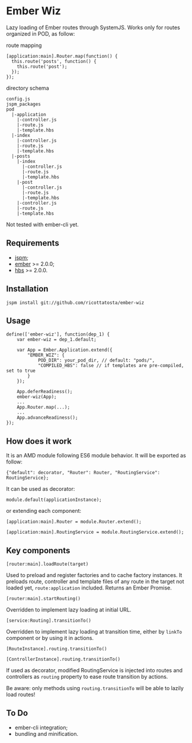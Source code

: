 # Ember Wiz

Lazy loading of Ember routes through SystemJS.
Works only for routes organized in POD, as follow:

route mapping

    [application:main].Router.map(function() {
      this.route('posts', function() {
        this.route('post');
      });
    });

directory schema

    config.js
    jspm_packages
    pod
      |-application
        |-controller.js
        |-route.js
        |-template.hbs
      |-index
        |-controller.js
        |-route.js
        |-template.hbs
      |-posts
        |-index
          |-controller.js
          |-route.js
          |-template.hbs
        |-post
          |-controller.js
          |-route.js
          |-template.hbs
        |-controller.js
        |-route.js
        |-template.hbs

Not tested with ember-cli yet.

## Requirements

- [jspm](http://jspm.io);
- [ember](https://github.com/components/ember) >= 2.0.0;
- [hbs](https://github.com/n-fuse/plugin-ember-hbs) >= 2.0.0.

## Installation

    jspm install git://github.com/ricottatosta/ember-wiz

## Usage

    define(['ember-wiz'], function(dep_1) {
        var ember-wiz = dep_1.default;
        
        var App = Ember.Application.extend({
            "EMBER_WIZ": {
                POD_DIR": your_pod_dir, // default: "pods/",
                "COMPILED_HBS": false // if templates are pre-compiled, set to true
            }
        });
        
        App.deferReadiness();
        ember-wiz(App);
        ...
        App.Router.map(...);
        ...
        App.advanceReadiness();
    });

## How does it work

It is an AMD module following ES6 module behavior. It will be exported as follow:

`{"default": decorator, "Router": Router, "RoutingService": RoutingService};`

It can be used as decorator:

`module.default(applicationInstance);`

or extending each component:

`[application:main].Router = module.Router.extend();`

`[application:main].RoutingService = module.RoutingService.extend();`

## Key components

`[router:main].loadRoute(target)`

Used to preload and register factories and to cache factory instances. It preloads route, controller and template files of any route in the target not loaded yet, `route:application`  included. Returns an Ember Promise.

`[router:main].startRouting()`

Overridden to implement lazy loading at initial URL.

`[service:Routing].transitionTo()`

Overridden to implement lazy loading at transition time, either by `linkTo` component or by using it in actions.

`[RouteInstance].routing.transitionTo()`

`[ControllerInstance].routing.transitionTo()`

If used as decorator, modified RoutingService is injected into routes and controllers as `routing` property to ease route transition by actions.

Be aware: only methods using `routing.transitionTo` will be able to lazily load routes!

## To Do

- ember-cli integration;
- bundling and minification.
